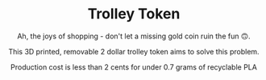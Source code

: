 <h1 align="center">Trolley Token</h1>
<p align="center">Ah, the joys of shopping - don't let a missing gold coin ruin the fun 🙃.</p>
<p align="center">This 3D printed, removable 2 dollar trolley token aims to solve this problem.</p>
<p align="center">Production cost is less than 2 cents for under 0.7 grams of recyclable PLA</p>
